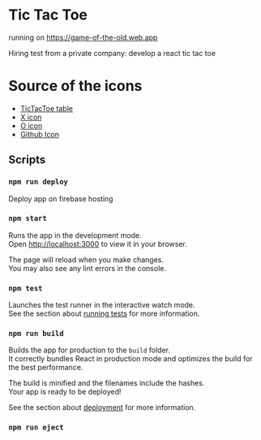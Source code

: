 # Tic Tac Toe

running on https://game-of-the-old.web.app

Hiring test from a private company: develop a react tic tac toe

# Source of the icons 

* [TicTacToe table](www.flaticon.com/premium-icon/tic-tac-toe_3401145) 
* [X icon](www.flaticon.com/free-icon/cancel_594332)          
* [O icon](https://www.flaticon.com/free-icon/circle_594381)  
* [Github Icon](https://www.flaticon.com/free-icon/github_1051326) 

## Scripts 

### `npm run deploy`

Deploy app on firebase hosting 

### `npm start`

Runs the app in the development mode.\
Open [http://localhost:3000](http://localhost:3000) to view it in your browser.

The page will reload when you make changes.\
You may also see any lint errors in the console.

### `npm test`

Launches the test runner in the interactive watch mode.\
See the section about [running tests](https://facebook.github.io/create-react-app/docs/running-tests) for more information.

### `npm run build`

Builds the app for production to the `build` folder.\
It correctly bundles React in production mode and optimizes the build for the best performance.

The build is minified and the filenames include the hashes.\
Your app is ready to be deployed!

See the section about [deployment](https://facebook.github.io/create-react-app/docs/deployment) for more information.

### `npm run eject`
